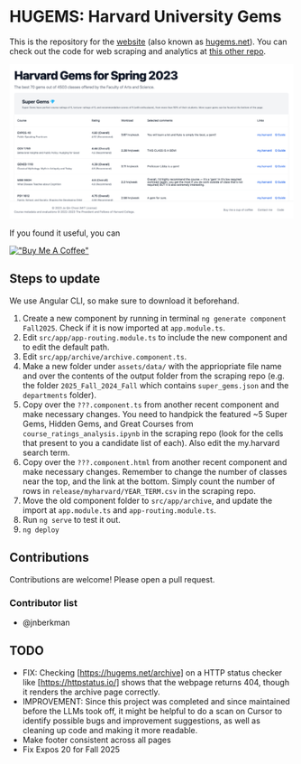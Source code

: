 # HUGEMS: Harvard University Gems
This is the repository for the [website](https://jeqcho.github.io/harvard-gems) (also known as [hugems.net](hugems.net)). You can check out the code for web scraping and analytics at [this other repo](https://github.com/jeqcho/harvard_gem_finder).

![Screenshot of the Harvard Gem website](https://github.com/jeqcho/harvard_gem_finder/raw/main/readme-images/readme-screenshot.png)

If you found it useful, you can

[!["Buy Me A Coffee"](https://www.buymeacoffee.com/assets/img/custom_images/orange_img.png)](https://www.buymeacoffee.com/jeqcho)


## Steps to update
We use Angular CLI, so make sure to download it beforehand.

1. Create a new component by running in terminal `ng generate component Fall2025`. Check if it is now imported at `app.module.ts`.
2. Edit `src/app/app-routing.module.ts` to include the new component and to edit the default path.
3. Edit `src/app/archive/archive.component.ts`.
4. Make a new folder under `assets/data/` with the appriopriate file name and over the contents of the output folder from the scraping repo (e.g. the folder `2025_Fall_2024_Fall` which contains `super_gems.json` and the `departments` folder).
5. Copy over the `???.component.ts` from another recent component and make necessary changes. You need to handpick the featured ~5 Super Gems, Hidden Gems, and Great Courses from `course_ratings_analysis.ipynb` in the scraping repo (look for the cells that present to you a candidate list of each). Also edit the my.harvard search term.
6. Copy over the `???.component.html` from another recent component and make necessary changes. Remember to change the number of classes near the top, and the link at the bottom. Simply count the number of rows in `release/myharvard/YEAR_TERM.csv` in the scraping repo.
7. Move the old component folder to `src/app/archive`, and update the import at `app.module.ts` and `app-routing.module.ts`.
7. Run `ng serve` to test it out.
8. `ng deploy`

## Contributions
Contributions are welcome! Please open a pull request.

### Contributor list
- @jnberkman

## TODO

- FIX: Checking [https://hugems.net/archive] on a HTTP status checker like [https://httpstatus.io/] shows that the webpage returns 404, though it renders the archive page correctly.
- IMPROVEMENT: Since this project was completed and since maintained before the LLMs took off, it might be helpful to do a scan on Cursor to identify possible bugs and improvement suggestions, as well as cleaning up code and making it more readable.
- Make footer consistent across all pages
- Fix Expos 20 for Fall 2025